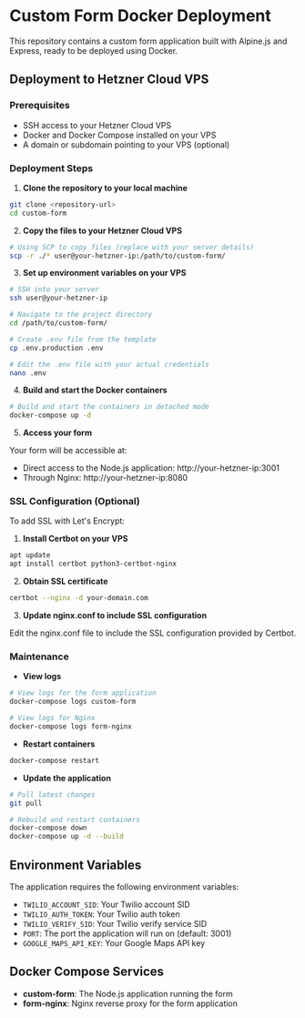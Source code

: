 # Custom Form Docker Deployment

This repository contains a custom form application built with Alpine.js and Express, ready to be deployed using Docker.

## Deployment to Hetzner Cloud VPS

### Prerequisites

- SSH access to your Hetzner Cloud VPS
- Docker and Docker Compose installed on your VPS
- A domain or subdomain pointing to your VPS (optional)

### Deployment Steps

1. **Clone the repository to your local machine**

```bash
git clone <repository-url>
cd custom-form
```

2. **Copy the files to your Hetzner Cloud VPS**

```bash
# Using SCP to copy files (replace with your server details)
scp -r ./* user@your-hetzner-ip:/path/to/custom-form/
```

3. **Set up environment variables on your VPS**

```bash
# SSH into your server
ssh user@your-hetzner-ip

# Navigate to the project directory
cd /path/to/custom-form/

# Create .env file from the template
cp .env.production .env

# Edit the .env file with your actual credentials
nano .env
```

4. **Build and start the Docker containers**

```bash
# Build and start the containers in detached mode
docker-compose up -d
```

5. **Access your form**

Your form will be accessible at:
- Direct access to the Node.js application: http://your-hetzner-ip:3001
- Through Nginx: http://your-hetzner-ip:8080

### SSL Configuration (Optional)

To add SSL with Let's Encrypt:

1. **Install Certbot on your VPS**

```bash
apt update
apt install certbot python3-certbot-nginx
```

2. **Obtain SSL certificate**

```bash
certbot --nginx -d your-domain.com
```

3. **Update nginx.conf to include SSL configuration**

Edit the nginx.conf file to include the SSL configuration provided by Certbot.

### Maintenance

- **View logs**

```bash
# View logs for the form application
docker-compose logs custom-form

# View logs for Nginx
docker-compose logs form-nginx
```

- **Restart containers**

```bash
docker-compose restart
```

- **Update the application**

```bash
# Pull latest changes
git pull

# Rebuild and restart containers
docker-compose down
docker-compose up -d --build
```

## Environment Variables

The application requires the following environment variables:

- `TWILIO_ACCOUNT_SID`: Your Twilio account SID
- `TWILIO_AUTH_TOKEN`: Your Twilio auth token
- `TWILIO_VERIFY_SID`: Your Twilio verify service SID
- `PORT`: The port the application will run on (default: 3001)
- `GOOGLE_MAPS_API_KEY`: Your Google Maps API key

## Docker Compose Services

- **custom-form**: The Node.js application running the form
- **form-nginx**: Nginx reverse proxy for the form application
